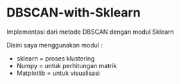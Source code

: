 # DBSCAN-with-Sklearn
Implementasi dari metode DBSCAN dengan modul Sklearn

Disini saya menggunakan modul :
- sklearn = proses klustering
- Numpy = untuk perhitungan matrik
- Matplotlib = untuk visualisasi
